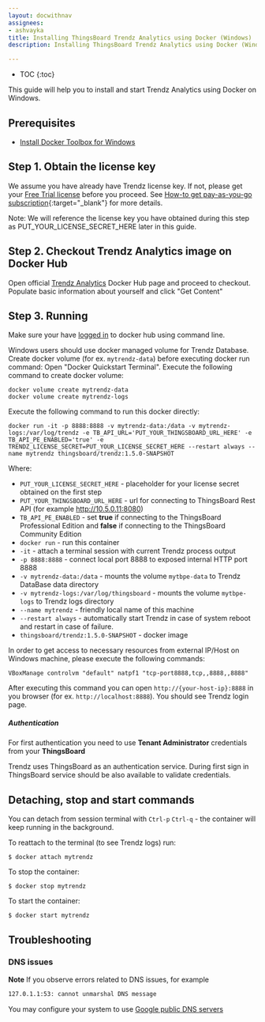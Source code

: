 ```yaml
---
layout: docwithnav
assignees:
- ashvayka
title: Installing ThingsBoard Trendz Analytics using Docker (Windows)
description: Installing ThingsBoard Trendz Analytics using Docker (Windows)

---
```


* TOC
{:toc}


This guide will help you to install and start Trendz Analytics using Docker on Windows. 

## Prerequisites

- [Install Docker Toolbox for Windows](https://docs.docker.com/toolbox/toolbox_install_windows/)

## Step 1. Obtain the license key 

We assume you have already have Trendz license key. If not, please get your [Free Trial license](/pricing/?active=trendz) before you proceed.
See [How-to get pay-as-you-go subscription](https://www.youtube.com/watch?v=dK-QDFGxWek){:target="_blank"} for more details.

Note: We will reference the license key you have obtained during this step as PUT_YOUR_LICENSE_SECRET_HERE later in this guide.

## Step 2. Checkout Trendz Analytics image on Docker Hub

Open official [Trendz Analytics](https://hub.docker.com/_/trndz) Docker Hub page and proceed to checkout.
Populate basic information about yourself and click "Get Content"


## Step 3. Running

Make sure your have [logged in](https://docs.docker.com/engine/reference/commandline/login/) to docker hub using command line.

Windows users should use docker managed volume for Trendz Database. 
Create docker volume (for ex. `mytrendz-data`) before executing docker run command:
Open "Docker Quickstart Terminal". Execute the following command to create docker volume:

``` 
docker volume create mytrendz-data
docker volume create mytrendz-logs
```

Execute the following command to run this docker directly:

``` 
docker run -it -p 8888:8888 -v mytrendz-data:/data -v mytrendz-logs:/var/log/trendz -e TB_API_URL='PUT_YOUR_THINGSBOARD_URL_HERE' -e TB_API_PE_ENABLED='true' -e TRENDZ_LICENSE_SECRET=PUT_YOUR_LICENSE_SECRET_HERE --restart always --name mytrendz thingsboard/trendz:1.5.0-SNAPSHOT
```

Where: 

- `PUT_YOUR_LICENSE_SECRET_HERE` - placeholder for your license secret obtained on the first step
- `PUT_YOUR_THINGSBOARD_URL_HERE` - url for connecting to ThingsBoard Rest API (for example http://10.5.0.11:8080)
- `TB_API_PE_ENABLED`       - set **true** if connecting to the ThingsBoard Professional Edition and **false** if connecting to the ThingsBoard Community Edition
- `docker run`              - run this container
- `-it`                     - attach a terminal session with current Trendz process output
- `-p 8888:8888`            - connect local port 8888 to exposed internal HTTP port 8888
- `-v mytrendz-data:/data`   - mounts the volume `mytbpe-data` to Trendz DataBase data directory
- `-v mytrendz-logs:/var/log/thingsboard`   - mounts the volume `mytbpe-logs` to Trendz logs directory
- `--name mytrendz`             - friendly local name of this machine
- `--restart always`        - automatically start Trendz in case of system reboot and restart in case of failure.
- `thingsboard/trendz:1.5.0-SNAPSHOT`          - docker image

    
In order to get access to necessary resources from external IP/Host on Windows machine, please execute the following commands:

``` 
VBoxManage controlvm "default" natpf1 "tcp-port8888,tcp,,8888,,8888"
```
    
After executing this command you can open `http://{your-host-ip}:8888` in you browser (for ex. `http://localhost:8888`). You should see Trendz login page.
   
##### Authentication

For first authentication you need to use **Tenant Administrator** credentials from your **ThingsBoard**

Trendz uses ThingsBoard as an authentication service. During first sign in ThingsBoard service should be also available 
to validate credentials.

## Detaching, stop and start commands

You can detach from session terminal with `Ctrl-p` `Ctrl-q` - the container will keep running in the background.

To reattach to the terminal (to see Trendz logs) run:

```
$ docker attach mytrendz
```

To stop the container:

```
$ docker stop mytrendz
```

To start the container:

```
$ docker start mytrendz
```

## Troubleshooting

### DNS issues

**Note** If you observe errors related to DNS issues, for example

```bash
127.0.1.1:53: cannot unmarshal DNS message
```

You may configure your system to use [Google public DNS servers](https://developers.google.com/speed/public-dns/docs/using#windows)
